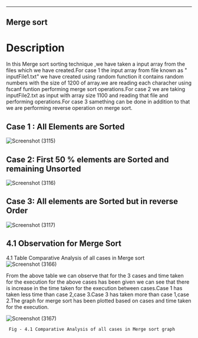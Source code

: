----------
Merge sort
----------

# Description
In this Merge sort sorting technique ,we have taken a input array from the files which we have created.For case 1 the input array from file known as " inputFile1.txt" we have created using random function it contains random numbers with the size of 1200 of array.we are reading each characher using fscanf funtion performing merge sort operations.For case 2 we are taking inputFile2.txt as input with array size 1100 and reading that file and  performing operations.For case 3 samething can be done in addition to that we are performing reverse operation on merge sort.   


Case 1 : All Elements are Sorted
--------------------------------

![Screenshot (3115)](https://user-images.githubusercontent.com/91931504/208006567-0e42de3e-81c9-43ea-b677-3eed1fa79546.png)


Case 2: First 50 % elements are Sorted and remaining Unsorted
-------------------------------------------------------------

![Screenshot (3116)](https://user-images.githubusercontent.com/91931504/208006573-113b6ff4-7f95-463c-a234-7b1aa6502b70.png)


Case 3: All elements are Sorted but in reverse Order
----------------------------------------------------
![Screenshot (3117)](https://user-images.githubusercontent.com/91931504/208006582-62bec3a6-6f8f-43ca-ab59-c544941fb496.png)

 4.1 Observation for Merge Sort
 --------------------------
 
 4.1 Table Comparative Analysis of all cases in Merge sort
![Screenshot (3166)](https://user-images.githubusercontent.com/91931504/208006937-0fd73598-38fb-4595-876f-6c6951e8e7d1.png)

From the above table we can observe that for the 3 cases and time taken for the execution for the
above cases has been given we can see that there is increase in the time taken for the execution
between cases.Case 1 has taken less time than case 2,case 3.Case 3 has taken more than case 1,case
2.The graph for merge sort has been plotted based on cases and time taken for the execution.

![Screenshot (3167)](https://user-images.githubusercontent.com/91931504/208006955-045a3bbc-9ca0-4f1b-8f1d-5a13128c56d6.png)
 
     Fig - 4.1 Comparative Analysis of all cases in Merge sort graph
